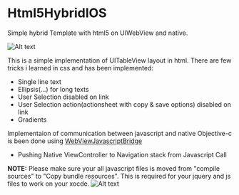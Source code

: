 Html5HybridIOS
==============

Simple hybrid Template with html5 on UIWebView and native.

![Alt text](http://www.padamthapa.com/wp-content/uploads/hybridiosapp.png "tableview")

This is a simple implementation of UITableView layout in html. There are few tricks i learned in css and has been implemented:
* Single line text
* Ellipsis(...) for long texts
* User Selection disabled on link
* User Selection action(actionsheet with copy & save options) disabled on link
* Gradients

Implementaion of communication between javascript and native Objective-c is been done using [WebViewJavascriptBridge](https://github.com/marcuswestin/WebViewJavascriptBridge)
* Pushing Native ViewController to Navigation stack from Javascript Call

**NOTE:**
Please make sure your all javascript files is moved from "compile sources" to "Copy bundle resources". This is required for your jquery and js files to work on your xocde.
![Alt text](http://www.padamthapa.com/wp-content/uploads/js-xcode.png "Xcode Javscript settings")
